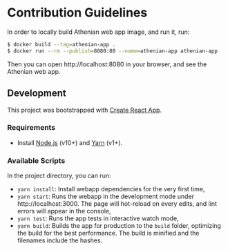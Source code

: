 # Contribution Guidelines

In order to locally build Athenian web app image, and run it, run:

```bash
$ docker build --tag=athenian-app .
$ docker run --rm --publish=8080:80 --name=athenian-app athenian-app
```

Then you can open http://localhost:8080 in your browser, and see the Athenian web app.


## Development

This project was bootstrapped with [Create React App](https://github.com/facebook/create-react-app).

### Requirements

- Install [Node.js](https://nodejs.org) (v10+) and [Yarn](https://yarnpkg.com/en/docs/install) (v1+).


### Available Scripts

In the project directory, you can run:

- `yarn install`: Install webapp dependencies for the very first time,
- `yarn start`: Runs the webapp in the development mode under http://localhost:3000. The page will hot-reload on every edits, and lint errors will appear in the console,
- `yarn test`: Runs the app tests in interactive watch mode,
- `yarn build`: Builds the app for production to the `build` folder, optimizing the build for the best performance. The build is minified and the filenames include the hashes.
